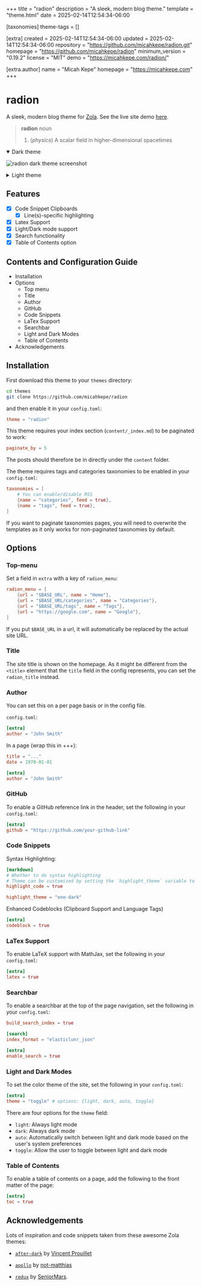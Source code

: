 
+++
title = "radion"
description = "A sleek, modern blog theme."
template = "theme.html"
date = 2025-02-14T12:54:34-06:00

[taxonomies]
theme-tags = []

[extra]
created = 2025-02-14T12:54:34-06:00
updated = 2025-02-14T12:54:34-06:00
repository = "https://github.com/micahkepe/radion.git"
homepage = "https://github.com/micahkepe/radion"
minimum_version = "0.19.2"
license = "MIT"
demo = "https://micahkepe.com/radion/"

[extra.author]
name = "Micah Kepe"
homepage = "https://micahkepe.com"
+++        

# radion

A sleek, modern blog theme for [Zola](https://www.getzola.org/). See the live 
site demo [here](https://micahkepe.com/radion/).

> **radion** 
> noun 
> 1. (*physics*) A scalar field in higher-dimensional spacetimes
>

<details open>
<summary>Dark theme</summary>

![radion dark theme screenshot](screenshot.png)
</details>

<details>
<summary>Light theme</summary>

![radion light theme screenshot](screenshot-light.png)
</details>

## Features

- [x] Code Snippet Clipboards
  - [x] Line(s)-specific highlighting
- [x] Latex Support
- [x] Light/Dark mode support
- [x] Search functionality
- [x] Table of Contents option

## Contents and Configuration Guide

- Installation
- Options
  - Top menu
  - Title
  - Author
  - GitHub
  - Code Snippets
  - LaTex Support
  - Searchbar
  - Light and Dark Modes
  - Table of Contents
- Acknowledgements

## Installation

First download this theme to your `themes` directory:

```bash
cd themes
git clone https://github.com/micahkepe/radion
```

and then enable it in your `config.toml`:

```toml
theme = "radion"
```

This theme requires your index section (`content/_index.md`) to be paginated to work:

```toml
paginate_by = 5
```

The posts should therefore be in directly under the `content` folder.

The theme requires tags and categories taxonomies to be enabled in your
`config.toml`:

```toml
taxonomies = [
    # You can enable/disable RSS
    {name = "categories", feed = true},
    {name = "tags", feed = true},
]
```

If you want to paginate taxonomies pages, you will need to overwrite the
templates as it only works for non-paginated taxonomies by default.

## Options

### Top-menu

Set a field in `extra` with a key of `radion_menu`:

```toml
radion_menu = [
    {url = "$BASE_URL", name = "Home"},
    {url = "$BASE_URL/categories", name = "Categories"},
    {url = "$BASE_URL/tags", name = "Tags"},
    {url = "https://google.com", name = "Google"},
]
```

If you put `$BASE_URL` in a url, it will automatically be replaced by the actual
site URL.

### Title

The site title is shown on the homepage. As it might be different from the
`<title>` element that the `title` field in the config represents, you can set
the `radion_title` instead.

### Author

You can set this on a per page basis or in the config file.

`config.toml`:

```toml
[extra]
author = "John Smith"
```

In a page (wrap this in +++):

```toml
title = "..."
date = 1970-01-01

[extra]
author = "John Smith"
```

### GitHub

To enable a GitHub reference link in the header, set the following in your
`config.toml`:

```toml
[extra]
github = "https://github.com/your-github-link"
```

### Code Snippets

Syntax Highlighting:

```toml
[markdown]
# Whether to do syntax highlighting
# Theme can be customized by setting the `highlight_theme` variable to a theme supported by Zola
highlight_code = true

highlight_theme = "one-dark"
```

Enhanced Codeblocks (Clipboard Support and Language Tags)

```toml
[extra]
codeblock = true
```

### LaTex Support

To enable LaTeX support with MathJax, set the following in your `config.toml`:

```toml
[extra]
latex = true
```

### Searchbar

To enable a searchbar at the top of the page navigation, set the following in
your `config.toml`:

```toml
build_search_index = true

[search]
index_format = "elasticlunr_json"

[extra]
enable_search = true
```

### Light and Dark Modes

To set the color theme of the site, set the following in your `config.toml`:

```toml
[extra]
theme = "toggle" # options: {light, dark, auto, toggle}
```

There are four options for the `theme` field:

- `light`: Always light mode
- `dark`: Always dark mode
- `auto`: Automatically switch between light and dark mode based on the user's
  system preferences
- `toggle`: Allow the user to toggle between light and dark mode

### Table of Contents

To enable a table of contents on a page, add the following to the front matter
of the page:

```toml
[extra]
toc = true
```

## Acknowledgements

Lots of inspiration and code snippets taken from these awesome Zola themes:

- [`after-dark`](https://github.com/getzola/after-dark) by
  [Vincent Prouillet](https://www.vincentprouillet.com/)

- [`apollo`](https://github.com/not-matthias/apollo/tree/main) by
  [not-matthias](https://github.com/not-matthias)

- [`redux`](https://github.com/SeniorMars/redux) by
  [SeniorMars](https://github.com/SeniorMars).

        